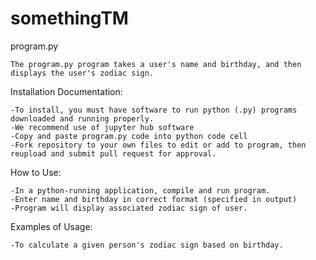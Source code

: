 # somethingTM
program.py

	The program.py program takes a user's name and birthday, and then displays the user's zodiac sign.

Installation Documentation:

	-To install, you must have software to run python (.py) programs downloaded and running properly.
	-We recommend use of jupyter hub software 
	-Copy and paste program.py code into python code cell
	-Fork repository to your own files to edit or add to program, then reupload and submit pull request for approval.

How to Use:

	-In a python-running application, compile and run program.
	-Enter name and birthday in correct format (specified in output)
	-Program will display associated zodiac sign of user.

Examples of Usage:

	-To calculate a given person's zodiac sign based on birthday. 

